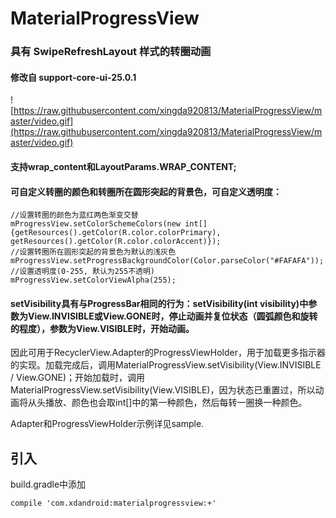 ﻿# MaterialProgressView

### 具有 SwipeRefreshLayout 样式的转圈动画

#### 修改自 support-core-ui-25.0.1

![https://raw.githubusercontent.com/xingda920813/MaterialProgressView/master/video.gif](https://raw.githubusercontent.com/xingda920813/MaterialProgressView/master/video.gif)

#### 支持wrap\_content和LayoutParams.WRAP_CONTENT;

#### 可自定义转圈的颜色和转圈所在圆形突起的背景色，可自定义透明度：

```
//设置转圈的颜色为蓝红两色渐变交替
mProgressView.setColorSchemeColors(new int[]{getResources().getColor(R.color.colorPrimary), getResources().getColor(R.color.colorAccent)});
//设置转圈所在圆形突起的背景色为默认的浅灰色
mProgressView.setProgressBackgroundColor(Color.parseColor("#FAFAFA"));
//设置透明度(0-255, 默认为255不透明)
mProgressView.setColorViewAlpha(255);
```

#### setVisibility具有与ProgressBar相同的行为：setVisibility(int visibility)中参数为View.INVISIBLE或View.GONE时，停止动画并复位状态（圆弧颜色和旋转的程度），参数为View.VISIBLE时，开始动画。

因此可用于RecyclerView.Adapter的ProgressViewHolder，用于加载更多指示器的实现。加载完成后，调用MaterialProgressView.setVisibility(View.INVISIBLE / View.GONE)；开始加载时，调用MaterialProgressView.setVisibility(View.VISIBLE)，因为状态已重置过，所以动画将从头播放、颜色也会取int[]中的第一种颜色，然后每转一圈换一种颜色。

Adapter和ProgressViewHolder示例详见sample.

## 引入

build.gradle中添加

    compile 'com.xdandroid:materialprogressview:+'
